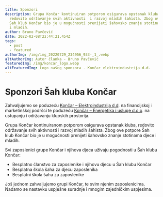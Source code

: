 ```yaml
---
title: Sponzori
description: Grupa Končar kontinuiran potporom osigurava opstanak kluba,
  redovito održavanje svih aktivnosti  i razvoj mladih šahista. Zbog ove potpore
  Šah klub Končar bio je u mogućnosti prenijeti šahovsko znanje stotinama djece
  i mladih.
author: Bruno Pavčević
date: 2022-02-08T22:44:21.454Z
tags:
  - post
  - featured
authorImg: /img/img_20220729_234956_933-_1_.webp
altAuthorImg: Autor članka - Bruno Pavčević
featuredImg: /img/koncar_logo.webp
altFeaturedImg: Logo našeg sponzora - Končar elektroindustrija d.d.
---
```

# Sponzori Šah kluba Končar

Zahvaljujemo se poduzeću [Končar – Elektroindustrija d.d](https://www.koncar.hr). na financijskoj i marketinškoj podršci te poduzeću [Končar – Energetika i usluge d.o.o](https://koncar-eu.hr). na ustupanju i održavanju klupskih prostorija.

Grupa Končar kontinuiranom potporom osigurava opstanak kluba, redovito održavanje svih aktivnosti  i razvoj mladih šahista. Zbog ove potpore Šah klub Končar bio je u mogućnosti prenijeti šahovsko znanje stotinama djece i mladih. 

Svi zaposlenici grupe Končar i njihova djeca uživaju pogodnosti u Šah klubu Končar:

* Besplatno članstvo za zaposlenike i njihovu djecu u Šah klubu Končar
* Besplatna škola šaha za djecu zaposlenika
* Besplatni škola šaha za zaposlenike

Još jednom zahvaljujemo grupi Končar, te svim njenim zaposlenicima. Nadamo se nastavku uspješne suradnje i mnogim zajedničkim uspjesima.